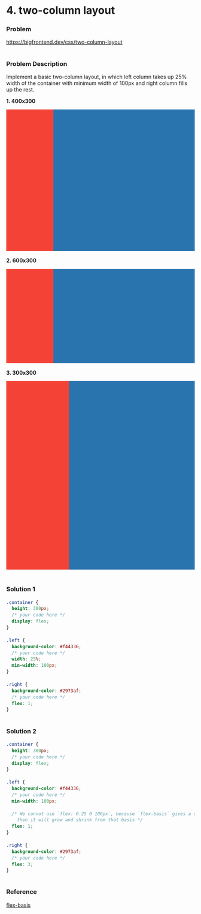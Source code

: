 # 4. two-column layout

### Problem

https://bigfrontend.dev/css/two-column-layout

#

### Problem Description

Implement a basic two-column layout, in which left column takes up 25% width of the container with minimum width of 100px and right column fills up the rest.

**1. 400x300**

![result 1](result-1.png)

**2. 600x300**

![result 2](result-2.png)

**3. 300x300**

![result 3](result-3.png)

#

### Solution 1

```css
.container {
  height: 300px;
  /* your code here */
  display: flex;
}

.left {
  background-color: #f44336;
  /* your code here */
  width: 25%;
  min-width: 100px;
}

.right {
  background-color: #2973af;
  /* your code here */
  flex: 1;
}
```

#

### Solution 2

```css
.container {
  height: 300px;
  /* your code here */
  display: flex;
}

.left {
  background-color: #f44336;
  /* your code here */
  min-width: 100px;

  /* We cannot use `flex: 0.25 0 100px`, because `flex-basis` gives a default proportion, 
    then it will grow and shrink from that basis */
  flex: 1;
}

.right {
  background-color: #2973af;
  /* your code here */
  flex: 3;
}
```

#

### Reference

[flex-basis](https://developer.mozilla.org/en-US/docs/Web/CSS/flex-basis)
